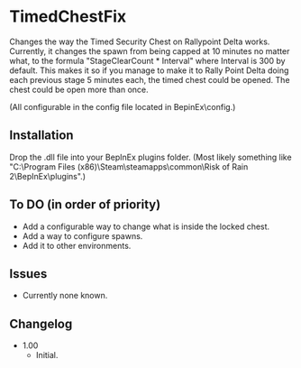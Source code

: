 ﻿# TimedChestFix
Changes the way the Timed Security Chest on Rallypoint Delta works.
Currently, it changes the spawn from being capped at 10 minutes no matter what, to the formula "StageClearCount * Interval" where Interval is 300 by default. This makes it so if you manage to make it to Rally Point Delta doing each previous stage 5 minutes each, the timed chest could be opened. The chest could be open more than once.

(All configurable in the config file located in BepinEx\config.)

## Installation
Drop the .dll file into your BepInEx plugins folder. (Most likely something like "C:\Program Files (x86)\Steam\steamapps\common\Risk of Rain 2\BepInEx\plugins".)

## To DO (in order of priority)
- Add a configurable way to change what is inside the locked chest.
- Add a way to configure spawns.
- Add it to other environments.

## Issues
- Currently none known.

## Changelog
- 1.00
	- Initial.